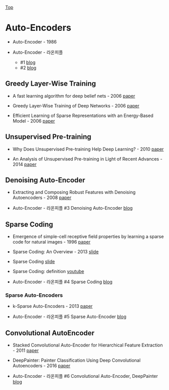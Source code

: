 [Top](index.md)

# Auto-Encoders

* Auto-Encoder - 1986

* Auto-Encoder - 라온피플
  * #1 [blog](https://laonple.blog.me/220850892431)
  * #2 [blog](https://laonple.blog.me/220884698923)



## Greedy Layer-Wise Training

* A fast learning algorithm for deep belief nets - 2006 [paper](https://www.cs.toronto.edu/~hinton/absps/fastnc.pdf)

* Greedy Layer-Wise Training of Deep Networks - 2006 [paper](http://www.iro.umontreal.ca/~lisa/pointeurs/BengioNips2006All.pdf) 

* Efficient Learning of Sparse Representations with an Energy-Based Model - 2006 [paper](https://papers.nips.cc/paper/3112-efficient-learning-of-sparse-representations-with-an-energy-based-model.pdf)


## Unsupervised Pre-training

* Why Does Unsupervised Pre-training Help Deep Learning? - 2010 [paper](http://www.jmlr.org/papers/volume11/erhan10a/erhan10a.pdf)

* An Analysis of Unsupervised Pre-training in Light of Recent Advances - 2014 [paper](https://arxiv.org/pdf/1412.6597.pdf)


## Denoising Auto-Encoder

* Extracting and Composing Robust Features with Denoising Autoencoders - 2008 [paper](http://www.cs.toronto.edu/~larocheh/publications/icml-2008-denoising-autoencoders.pdf)

* Auto-Encoder - 라온피플 #3 Denoising Auto-Encoder [blog](https://laonple.blog.me/220891144201)


## Sparse Coding

* Emergence of simple-cell receptive field properties by learning a sparse code for natural images - 1996 [paper](https://www.nature.com/articles/381607a0)

* Sparse Coding: An Overview - 2013 [slide](http://www.cs.ubc.ca/~schmidtm/MLRG/sparseCoding.pdf)

* Sparse Coding [slide](http://www.rctn.org/vs265/sparse-coding-slides.pdf)

* Sparse Coding: definition [youtube](https://www.youtube.com/watch?v=7a0_iEruGoM)

* Auto-Encoder - 라온피플 #4 Sparse Coding [blog](https://laonple.blog.me/220914873095)


### Sparse Auto-Encoders

* k-Sparse Auto-Encoders - 2013 [paper](https://arxiv.org/pdf/1312.5663.pdf)

* Auto-Encoder - 라온피플 #5 Sparse Auto-Encoder [blog](https://laonple.blog.me/220943887634)


## Convolutional AutoEncoder

* Stacked Convolutional Auto-Encoder for Hierarchical Feature Extraction - 2011 [paper](https://pdfs.semanticscholar.org/1c6d/990c80e60aa0b0059415444cdf94b3574f0f.pdf)

* DeepPainter: Painter Classification Using Deep Convolutional Autoencoders - 2016 [paper](http://elidavid.com/pubs/deeppainter.pdf)

* Auto-Encoder - 라온피플 #6 Convolutional Auto-Encoder, DeepPainter [blog](https://laonple.blog.me/220949087243)
